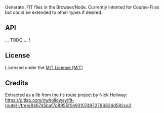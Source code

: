 
Generate .FIT files in the Browser/Node.
Currently intented for Course-Files but could be extended to other types if desired.

## API

... TODO ... !

## License

Licensed under the [MIT License (MIT)](LICENSE)

## Credits

Extracted as a lib from the fit-route project by Nick Hollway:
https://gitlab.com/nwholloway/fit-route/-/tree/8467d5baf7d8955f0e931074972796824d582ce2
